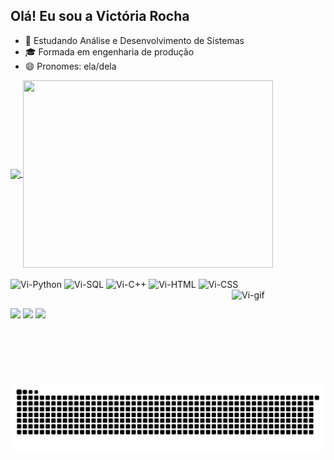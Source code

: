 ## Olá! Eu sou a Victória Rocha

- 🌱 Estudando Análise e Desenvolvimento de Sistemas 
- 🎓 Formada em engenharia de produção
- 😄 Pronomes: ela/dela

<div>
<a href="https://github.com/vicotirah">
<img align="center" src="https://github-readme-stats.vercel.app/api?username=vicotirah&hide_border=true&theme=radical&rank_icon=github"/>
<img align="center" height="300" width="400" src="https://github-readme-stats.alexxxdev.vercel.app/api/top-langs/?username=vicotirah&border_radius=30&layout=compact&hide_border=true&theme=radical"/>
</a>
</div>

<div style="display: in line block"><br>
<img align="center" alt="Vi-Python" height="5%" width="5%" src="https://cdn.jsdelivr.net/gh/devicons/devicon@latest/icons/python/python-original.svg"/>
<img align="center" alt="Vi-SQL" height="5%" width="5%" src="https://cdn.jsdelivr.net/gh/devicons/devicon@latest/icons/mysql/mysql-original.svg"/>
<img align="center" alt="Vi-C++" height="5%" width="5%" src="https://cdn.jsdelivr.net/gh/devicons/devicon@latest/icons/cplusplus/cplusplus-plain.svg"/>
<img align="center" alt="Vi-HTML" height="5%" width="5%" src="https://cdn.jsdelivr.net/gh/devicons/devicon@latest/icons/html5/html5-original.svg"/>
<img align="center" alt="Vi-CSS" height="5%" width="5%"src="https://cdn.jsdelivr.net/gh/devicons/devicon@latest/icons/css3/css3-original.svg" />
<img align="right" alt="Vi-gif" height="150" width="150" src="https://media.discordapp.net/attachments/1222234718616158241/1222235276793872404/gifmaker_me.gif?ex=66157a4e&is=6603054e&hm=b96f468b4f89f4ded430f7d505ed4e2338e33070e2aa9047b0af6eaea4a2210d&=&width=427&height=427"/>
</div>

##

<div>
<a href="https://www.linkedin.com/in/vict%C3%B3ria-rocha-98b372163/" target="blank"><img src= "https://img.shields.io/badge/LinkedIn-0077B5?style=for-the-badge&logo=linkedin&logoColor=white"></a>
<a href= target="blank"><img src="https://img.shields.io/badge/Gmail-D14836?style=for-the-badge&logo=gmail&logoColor=white"></a>
<a href="https://vercel.com/victorias-projects-c380e8b8" target="blank"><img src="https://img.shields.io/badge/vercel-%23000000.svg?style=for-the-badge&logo=vercel&logoColor=white"

</div>

<div>
<picture>
  <source media="(prefers-color-scheme: dark)" srcset="https://raw.githubusercontent.com/vicotirah/vicotirah/output/github-contribution-grid-snake-dark.svg">
  <img alt="github contribution grid snake animation" src="https://raw.githubusercontent.com/vicotirah/vicotirah/output/github-contribution-grid-snake.svg">
</picture>
</div>
